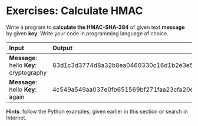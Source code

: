 # Exercises: Calculate HMAC

Write a program to **calculate the HMAC-SHA-384** of given text **message** by given **key**. Write your code in programming language of choice.

| **Input** | **Output** |
| :--- | :--- |
| **Message**: hello **Key**: cryptography | 83d1c3d3774d8a32b8ea0460330c16d1b2e3e5c0ea86ccc2d70e603aa8c8151d675dfe339d83f3f495fab226795789d4 |
| **Message**: hello **Key**: again | 4c549a549aa037e0fb651569bf271faa23cfa20e8a9d21438a6ff5bf6be916bebdbaa48001e0cd6941ec74cd02be70e5 |

**Hints**: follow the Python examples, given earlier in this section or search in Internet.

